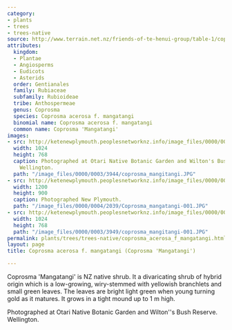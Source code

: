 ```yaml
---
category:
- plants
- trees
- trees-native
source: http://www.terrain.net.nz/friends-of-te-henui-group/table-1/coprosma-acerosa-f-mangatangi-coprosma-mangatangi.html
attributes:
  kingdom:
  - Plantae
  - Angiosperms
  - Eudicots
  - Asterids
  order: Gentianales
  family: Rubiaceae
  subfamily: Rubioideae
  tribe: Anthospermeae
  genus: Coprosma
  species: Coprosma acerosa f. mangatangi
  binomial name: Coprosma acerosa f. mangatangi
  common name: Coprosma 'Mangatangi'
images:
- src: http://ketenewplymouth.peoplesnetworknz.info/image_files/0000/0003/3944/coprosma_mangitangi.JPG
  width: 1024
  height: 768
  caption: Photographed at Otari Native Botanic Garden and Wilton's Bush Reserve.
    Wellington.  
  path: "/image_files/0000/0003/3944/coprosma_mangitangi.JPG"
- src: http://ketenewplymouth.peoplesnetworknz.info/image_files/0000/0004/2039/Coprosma_mangatangi-001.JPG
  width: 1200
  height: 900
  caption: Photographed New Plymouth.
  path: "/image_files/0000/0004/2039/Coprosma_mangatangi-001.JPG"
- src: http://ketenewplymouth.peoplesnetworknz.info/image_files/0000/0003/3949/coprosma_mangitangi-001.JPG
  width: 1024
  height: 768
  path: "/image_files/0000/0003/3949/coprosma_mangitangi-001.JPG"
permalink: plants/trees/trees-native/coprosma_acerosa_f_mangatangi.html
layout: page
title: Coprosma acerosa f. mangatangi (Coprosma 'Mangatangi')

---
```

Coprosma 'Mangatangi' is NZ native shrub. It a divaricating shrub of hybrid origin which is a low-growing, wiry-stemmed with yellowish branchlets and small green leaves. The leaves are bright light green when young turning gold as it matures. It grows in a tight mound up to 1 m high.

Photographed at Otari Native Botanic Garden and Wilton''s Bush Reserve. Wellington. 
